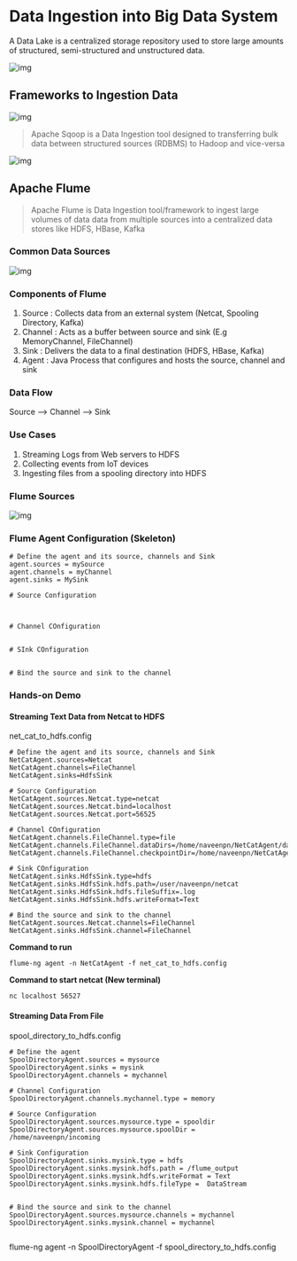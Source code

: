 # Data Ingestion into Big Data System

A Data Lake is a centralized storage repository used to store large amounts of structured, semi-structured and unstructured data.

![img](https://lh7-rt.googleusercontent.com/docsz/AD_4nXcjOdYJKV8QYlXVi8Jpv-kJi6PA2zggTTQ5pGOlp15RhoIaVD8dwaN0lg9EFa3Ah5L8ByoRvMP_K5TEvhXHOzX6Ocgy5d1OxRTnC-JkO3bcpTf6u_siaZ1ZLcDXUu7xlI3WrKLz59N8tFGuJTzYqdCi00Wx?key=Xt0A5xy6197aqF7pI2sZxQ)

## Frameworks to Ingestion Data

![img](https://lh7-rt.googleusercontent.com/docsz/AD_4nXd66yyVaqEmYXclz2XXuc3t71Z4Dim6YLhm-WPkDBKjWRBwxkCtj9MhjlLUAPanrWz5EWrEzJzIb-NLp1cZ4VxSMcsBC3haTQEeIkd2FQGqNzidintn94BY06AG0MGRKcnQJRQfmQtK-shUY9oO4icTrjKQ?key=Xt0A5xy6197aqF7pI2sZxQ)



> Apache Sqoop is a Data Ingestion tool designed to transferring bulk data between structured sources (RDBMS) to Hadoop and vice-versa

![img](https://lh7-rt.googleusercontent.com/docsz/AD_4nXfLygm6sW_M8eUT760rmnwHVW94Ws9DfPM5a1e5ZdRUQ4A--LmxI7fegDw7FWCaZ3fSOcQN3TEylb3gs-R874hSxljjc1yzbp5kvD6Y5TPBdH6HhwQ23KSPziw_s1SDNvDDjocXvIb-eiuzIb5FCFdAnRQn?key=vtFsYFjhJ6GS0W0_NFClcg)

## Apache Flume

> Apache Flume is Data Ingestion tool/framework to ingest large volumes of data data from multiple sources into a centralized data stores like HDFS, HBase, Kafka

### Common Data Sources

![img](https://lh7-rt.googleusercontent.com/docsz/AD_4nXetjOdGfmghnrcPNkJJKyn9NfI4_svZ609PbDl-B5091CkvohS83alCD64TVtJdIGV5sCpbvvuyWvpk_4MMMiflcyQ2IrxEwKlSiB0w8OXIiE0Wwez4cW0gstuPsQG8PSE30DmKZ7BMCDhkXjOtYJa7cIGS?key=DW0DGb_9Xrfqijr4AjgtVA)

### Components of Flume

1. Source : Collects data from an external system (Netcat, Spooling Directory, Kafka)
2. Channel : Acts as a buffer between source and sink (E.g MemoryChannel, FileChannel)
3. Sink : Delivers the data to a final destination (HDFS, HBase, Kafka)
4. Agent : Java Process that configures and hosts the source, channel and sink

### Data Flow

Source --> Channel --> Sink

### Use Cases

1. Streaming Logs from Web servers to HDFS
2. Collecting events from IoT devices
3. Ingesting files from a spooling directory into HDFS

### Flume Sources

![img](https://lh7-rt.googleusercontent.com/docsz/AD_4nXdbW0NFkbCGJwExwLPtfT5x39kItV_5kCWKjcUj1l1KlLaH3vLFNzTsiD_eQoW4XrEw4CODeQWepCxoaBdLPNv2r5hS2lCTNmQMXI0hFrelDvMR0hFQYy_B2VhuXn1eu3uN2J9IWF2HUSWzIMqAHoDriOo?key=DW0DGb_9Xrfqijr4AjgtVA)

### Flume Agent Configuration (Skeleton)

```
# Define the agent and its source, channels and Sink
agent.sources = mySource
agent.channels = myChannel
agent.sinks = MySink

# Source Configuration



# Channel COnfiguration


# SInk COnfiguration


# Bind the source and sink to the channel
```

### Hands-on Demo

#### Streaming Text Data from Netcat to HDFS

net_cat_to_hdfs.config

```
# Define the agent and its source, channels and Sink
NetCatAgent.sources=Netcat
NetCatAgent.channels=FileChannel
NetCatAgent.sinks=HdfsSink

# Source Configuration
NetCatAgent.sources.Netcat.type=netcat
NetCatAgent.sources.Netcat.bind=localhost
NetCatAgent.sources.Netcat.port=56525

# Channel COnfiguration
NetCatAgent.channels.FileChannel.type=file
NetCatAgent.channels.FileChannel.dataDirs=/home/naveenpn/NetCatAgent/dataDirs
NetCatAgent.channels.FileChannel.checkpointDir=/home/naveenpn/NetCatAgent/checkpointDir

# Sink COnfiguration
NetCatAgent.sinks.HdfsSink.type=hdfs
NetCatAgent.sinks.HdfsSink.hdfs.path=/user/naveenpn/netcat
NetCatAgent.sinks.HdfsSink.hdfs.fileSuffix=.log
NetCatAgent.sinks.HdfsSink.hdfs.writeFormat=Text

# Bind the source and sink to the channel
NetCatAgent.sources.Netcat.channels=FileChannel
NetCatAgent.sinks.HdfsSink.channel=FileChannel

```

**Command to run**

```
flume-ng agent -n NetCatAgent -f net_cat_to_hdfs.config
```

**Command to start netcat (New terminal)**

```
nc localhost 56527
```

#### Streaming Data From File

spool_directory_to_hdfs.config

```
# Define the agent
SpoolDirectoryAgent.sources = mysource
SpoolDirectoryAgent.sinks = mysink
SpoolDirectoryAgent.channels = mychannel

# Channel Configuration
SpoolDirectoryAgent.channels.mychannel.type = memory

# Source Configuration
SpoolDirectoryAgent.sources.mysource.type = spooldir
SpoolDirectoryAgent.sources.mysource.spoolDir = /home/naveenpn/incoming

# Sink Configuration
SpoolDirectoryAgent.sinks.mysink.type = hdfs
SpoolDirectoryAgent.sinks.mysink.hdfs.path = /flume_output
SpoolDirectoryAgent.sinks.mysink.hdfs.writeFormat = Text
SpoolDirectoryAgent.sinks.mysink.hdfs.fileType =  DataStream


# Bind the source and sink to the channel
SpoolDirectoryAgent.sources.mysource.channels = mychannel
SpoolDirectoryAgent.sinks.mysink.channel = mychannel


```

flume-ng agent -n SpoolDirectoryAgent -f spool_directory_to_hdfs.config
